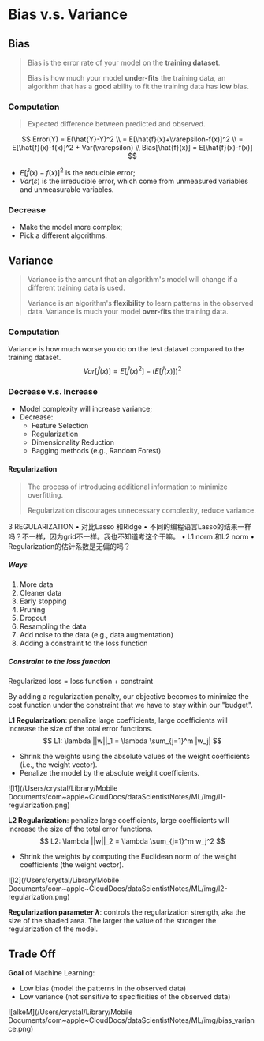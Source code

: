 # Bias v.s. Variance

## Bias

> Bias is the error rate of your model on the **training dataset**.
>
> Bias is how much your model **under-fits** the training data, an algorithm that has a **good** ability to fit the training data has **low** bias.

### Computation

> Expected difference between predicted and observed.

$$
Error(Y) = E(\hat{Y}-Y)^2 \\
= E[\hat{f}(x)+\varepsilon-f(x)]^2 \\
= E[\hat{f}(x)-f(x)]^2 + Var(\varepsilon) \\
Bias[\hat{f}(x)] = E[\hat{f}(x)-f(x)]
$$

* $E[\hat{f}(x)-f(x)]^2$ is the reducible error;
* $Var(\varepsilon)$ is the irreducible error, which come from unmeasured variables and unmeasurable variables.

### Decrease

- Make the model more complex;
- Pick a different algorithms.

## Variance

> Variance is the amount that an algorithm's model will change if a different training data is used.
>
> Variance is an algorithm's **flexibility** to learn patterns in the observed data. Variance is much your model **over-fits** the training data.

### Computation

Variance is how much worse you do on the test dataset compared to the training dataset.
$$
Var[\hat{f}(x)]=E[\hat{f}(x)^2]-(E[\hat{f}(x)])^2
$$

### Decrease v.s. Increase

- Model complexity will increase variance;
- Decrease:
  - Feature Selection
  - Regularization
  - Dimensionality Reduction
  - Bagging methods (e.g., Random Forest)

#### Regularization

> The process of introducing additional information to minimize overfitting.
>
> Regularization discourages unnecessary complexity, reduce variance.

3 REGULARIZATION
•        对比Lasso 和Ridge
• 不同的编程语言Lasso的结果一样吗？不一样，因为grid不一样。我也不知道考这个干嘛。
•        L1 norm 和L2 norm
•        Regularization的估计系数是无偏的吗？

##### Ways

1. More data
2. Cleaner data
3. Early stopping
4. Pruning
5. Dropout
6. Resampling the data
7. Add noise to the data (e.g., data augmentation)
8. Adding a constraint to the loss function

##### Constraint to the loss function

Regularized loss = loss function + constraint

By adding a regularization penalty, our objective becomes to minimize the cost function under the constraint that we have to stay within our "budget".

**L1 Regularization**: penalize large coefficients, large coefficients will increase the size of the total error functions.
$$
L1: \lambda ||w||_1 = \lambda \sum_{j=1}^m |w_j|
$$

* Shrink the weights using the absolute values of the weight coefficients (i.e., the weight vector).
* Penalize the model by the absolute weight coefficients.

![l1](/Users/crystal/Library/Mobile Documents/com~apple~CloudDocs/dataScientistNotes/ML/img/l1-regularization.png)

**L2 Regularization**: penalize large coefficients, large coefficients will increase the size of the total error functions.
$$
L2: \lambda ||w||_2 = \lambda \sum_{j=1}^m w_j^2
$$

- Shrink the weights by computing the Euclidean norm of the weight coefficients (the weight vector).

![l2](/Users/crystal/Library/Mobile Documents/com~apple~CloudDocs/dataScientistNotes/ML/img/l2-regularization.png)

**Regularization parameter $\lambda$**: controls the regularization strength, aka the size of the shaded area. The larger the value of the stronger the regularization of the model.



## Trade Off

**Goal** of Machine Learning:

* Low bias (model the patterns in the observed data)
* Low variance (not sensitive to specificities of the observed data)

![alkeM](/Users/crystal/Library/Mobile Documents/com~apple~CloudDocs/dataScientistNotes/ML/img/bias_variance.png)